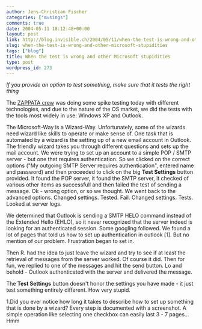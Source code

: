 ```yaml
---
author: Jens-Christian Fischer
categories: ["musings"]
comments: true
date: 2004-05-11 18:12:48+00:00
layout: post
link: http://blog.invisible.ch/2004/05/11/when-the-test-is-wrong-and-other-microsoft-stupidities/
slug: when-the-test-is-wrong-and-other-microsoft-stupidities
tags: ["blog"]
title: When the test is wrong and other Microsoft stupidities
type: post
wordpress_id: 273
---
```


_If you provide an option to test something, make sure that it tests the right thing_

The [ZAPPATA crew](http://www.zappatanetworks.com/) was doing some spike testing today with different technologies, and due to the nature of the OS market, we did the tests with the tools most widely in use: Windows XP and Outlook.

The Microsoft-Way is a Wizard-Way. Unfortunately, some of the wizards need wizard like skills to operate or make sense of. One task that is automated by a wizard is the setting up of a new email account in Outlook. The friendly wizard takes you through different questions and sets up the mail account. We were trying to set up an account to a simple POP / SMTP server - but one that requires authentication. So we clicked on the correct options ("My outgoing SMTP Server requires authentication", entered name and password) and then proceeded to click on the big **Test Settings** button provided. It found the POP server, it found the SMTP server, it checked of various other items as successfull and then failed the test of sending a message. Ok - wrong option, or so we thought. We went back to the advanced options. Changed settings. Tested. Fail. Changed settings. Tests. Looked at server logs. 

We determined that Outlook is sending a SMTP HELO command instead of the Extended Hello (EHLO), so it never recognized that the server indeed is looking for an authenticated session. Some googling followed. We found a lot of pages that told us how to set up authentication in outlook [1]. But no mention of our problem. Frustration began to set in. 

Then R. had the idea to just leave the wizard and try to see if at least the retrieval of messages from the server worked. Of course it did. Then for fun, we replied to one of the messages and hit the send button. Lo and behold - Outlook authenticated with the server and delivered the message.

The **Test Settings** button doesn't honor the settings you have made - it just test something entirely different. How very stupid.


1.Did you ever notice how long it takes to describe how to set up something that is done by a wizard? Every step is documented with a screenshot. A simple operation like selecting one checkbox can easily last 3 - 7 pages... Hmm
